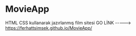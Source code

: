 # MovieApp
 HTML CSS kullanarak jazırlanmış film sitesi
 GO LİNK -----> https://ferhattsimsek.github.io/MovieApp/
